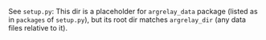 
See `setup.py`:
This dir is a placeholder for `argrelay_data` package (listed as in `packages` of `setup.py`),
but its root dir matches `argrelay_dir` (any data files relative to it).
